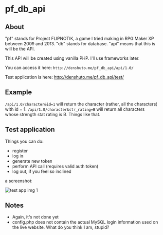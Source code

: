 # pf_db_api

## About

"pf" stands for Project FLIPNOTIK, a game I tried making in RPG Maker XP between 2009 and 2013. 
"db" stands for database.
"api" means that this is will be the API.

This API will be created using vanilla PHP. I'll use frameworks later.

You can access it here: `http://denshuto.me/pf_db_api/api/1.0/`

Test application is here: http://denshuto.me/pf_db_api/test/

## Example

`/api/1.0/character&id=1` will return the character (rather, all the characters) with id = 1.
`/api/1.0/character&str_rating=B` will return all characters whose strength stat rating is B.
Things like that.

## Test application

Things you can do:
- register
- log in
- generate new token
- perform API call (requires valid auth token)
- log out, if you feel so inclined

a screenshot:

![test app img 1](http://denshuto.me/img/api.png)

## Notes

- Again, it's not done yet
- config.php does not contain the actual MySQL login information used on the live website. What do you think I am, stupid?